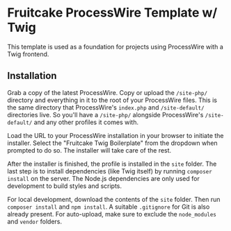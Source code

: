 # Fruitcake ProcessWire Template w/ Twig

This template is used as a foundation for projects using ProcessWire with a Twig frontend.

## Installation

Grab a copy of the latest ProcessWire. Copy or upload the `/site-php/` directory and everything in it to the root of your ProcessWire files. This is the same directory that ProcessWire's `index.php` and `/site-default/` directories live. So you'll have a `/site-php/` alongside ProcessWire's `/site-default/` and any other profiles it comes with.

Load the URL to your ProcessWire installation in your browser to initiate the installer. Select the "Fruitcake Twig Boilerplate" from the dropdown when prompted to do so. The installer will take care of the rest.

After the installer is finished, the profile is installed in the `site` folder. The last step is to install dependencies (like Twig itself) by running `composer install` on the server. The Node.js dependencies are only used for development to build styles and scripts.

For local development, download the contents of the `site` folder. Then run `composer install` and `npm install`. A suitable `.gitignore` for Git is also already present. For auto-upload, make sure to exclude the `node_modules` and `vendor` folders.
